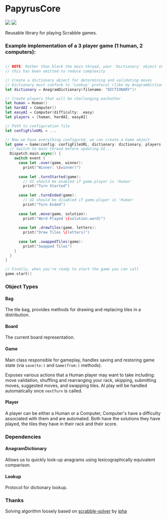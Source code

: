 # PapyrusCore

![](https://reposs.herokuapp.com/?path=ChrisAU/PapyrusCore&style=flat)
![](https://travis-ci.org/ChrisAU/PapyrusCore.svg?branch=swift-3.0)

Reusable library for playing Scrabble games.

### Example implementation of a 3 player game (1 human, 2 computers):

```swift

// NOTE: Rather than block the main thread, your 'Dictionary' object should be created on a background thread
// this has been omitted to reduce complexity

// Create a dictionary object for determining and validating moves
// Dictionary must conform to 'Lookup' protocol (like my AnagramDictionary)
let dictionary = AnagramDictionary(filename: "DICTIONARY")!

// Create players that will be challenging eachother
let human = Human()
let hardAI = Computer()
let easyAI = Computer(difficulty: .easy)
let players = [human, hardAI, easyAI]

// Path to configuration file
let configFileURL = ...

// Now we have everything configured, we can create a Game object
let game = Game(config: configFileURL, dictionary: dictionary, players: players) { event in 
  // Switch to main thread before updating UI...
  Dispatch.main.async() {
    switch event {
      case let .over(game, winner):
        print("Winner: \(winner)")
      
      case let .turnStarted(game):
        // UI should be enabled if game.player is 'Human'
        print("Turn Started")
      
      case let .turnEnded(game):
        // UI should be disabled if game.player is 'Human'
        print("Turn Ended")
    
      case let .move(game, solution):
        print("Word Played \(solution.word)")
      
      case let .drewTiles(game, letters):
        print("Drew Tiles \(letters)")
      
      case let .swappedTiles(game):
        print("Swapped Tiles")
    }
  }
}

// Finally, when you're ready to start the game you can call
game.start()
```

### Object Types

#### Bag
The tile bag, provides methods for drawing and replacing tiles in a distribution.

#### Board
The current board representation.

#### Game
Main class responsible for gameplay, handles saving and restoring game state (via `save(to:)` and `Game(from:)` methods).

Exposes various actions that a Human player may want to take including: move validation, shuffling and rearranging your rack, skipping, submitting moves, suggested moves, and swapping tiles. AI play will be handled automatically once `nextTurn` is called.

#### Player
A player can be either a Human or a Computer, Computer's have a difficulty associated with them and are automated. Both have the solutions they have played, the tiles they have in their rack and their score.

### Dependencies

#### AnagramDictionary
Allows us to quickly look-up anagrams using lexicographically equivalent comparison.

#### Lookup
Protocol for dictionary lookup.

### Thanks

Solving algorithm loosely based on [scrabble-solver](https://github.com/ipha/scrabble-solver) by [ipha](https://github.com/ipha)

